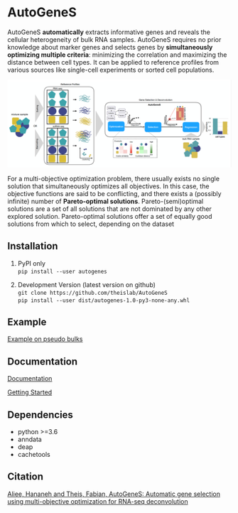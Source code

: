 # AutoGeneS

AutoGeneS **automatically** extracts informative genes and reveals the cellular heterogeneity of bulk RNA samples. AutoGeneS requires no prior knowledge about marker genes and selects genes by **simultaneously optimizing multiple criteria**: minimizing the correlation and maximizing the distance between cell types. It can be applied to reference profiles from various sources like single-cell experiments or sorted cell populations.

![Workflow of AutoGeneS](./images/overview.png)

For a multi-objective optimization problem, there usually exists no single solution that simultaneously optimizes all objectives. In this case, the objective functions are said to be conflicting, and there exists a (possibly infinite) number of **Pareto-optimal solutions**. Pareto-(semi)optimal solutions are a set of all solutions that are not dominated by any other explored solution. Pareto-optimal solutions offer a set of equally good solutions from which to select, depending on the dataset

## Installation

1. PyPI only <br/> 
```pip install --user autogenes```<br/>

2. Development Version (latest version on github) <br/>
```git clone https://github.com/theislab/AutoGeneS```<br/>
```pip install --user dist/autogenes-1.0-py3-none-any.whl```<br/>

## Example

[Example on pseudo bulks](https://github.com/theislab/AutoGeneS/blob/master/deconv_example/bulkDeconvolution_using_singleCellReferenceProfiles.ipynb)

## Documentation

[Documentation](https://autogenes.readthedocs.io/en/latest/)

[Getting Started](https://autogenes.readthedocs.io/en/latest/getting_started.html)

## Dependencies

* python >=3.6
* anndata
* deap
* cachetools

## Citation

[Aliee, Hananeh and Theis, Fabian, AutoGeneS: Automatic gene selection using multi-objective optimization for RNA-seq deconvolution](https://www.biorxiv.org/content/early/2020/02/23/2020.02.21.940650)
